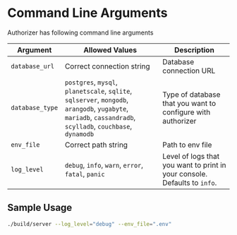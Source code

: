 # Command Line Arguments

Authorizer has following command line arguments

| Argument        | Allowed Values                                                                                                                                              | Description                                                               |
| --------------- | ----------------------------------------------------------------------------------------------------------------------------------------------------------- | ------------------------------------------------------------------------- |
| `database_url`  | Correct connection string                                                                                                                                   | Database connection URL                                                   |
| `database_type` | `postgres`, `mysql`, `planetscale`, `sqlite`, `sqlserver`, `mongodb`, `arangodb`, `yugabyte`, `mariadb`, `cassandradb`, `scylladb`, `couchbase`, `dynamodb` | Type of database that you want to configure with authorizer               |
| `env_file`      | Correct path string                                                                                                                                         | Path to env file                                                          |
| `log_level`     | `debug`, `info`, `warn`, `error`, `fatal`, `panic`                                                                                                          | Level of logs that you want to print in your console. Defaults to `info`. |

## Sample Usage

```sh
./build/server --log_level="debug" --env_file=".env"
```
